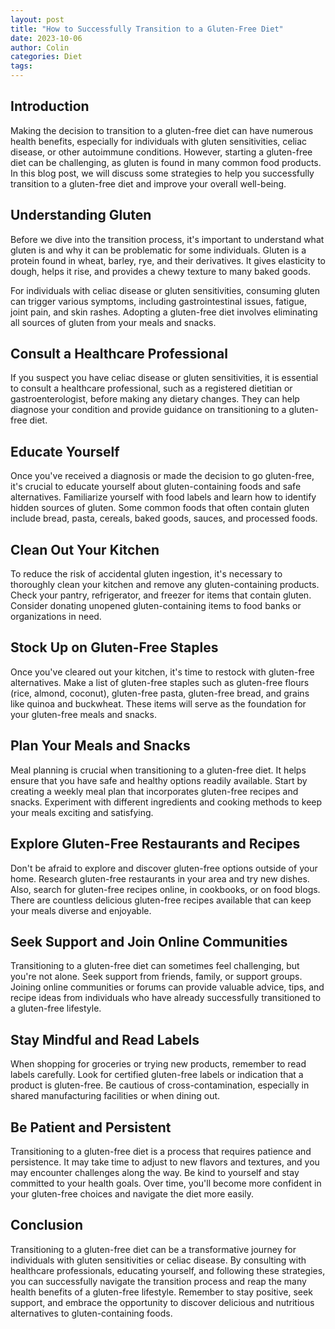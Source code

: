 ```yaml
---
layout: post
title: "How to Successfully Transition to a Gluten-Free Diet"
date: 2023-10-06
author: Colin
categories: Diet
tags: 
---
```


## Introduction

Making the decision to transition to a gluten-free diet can have numerous health benefits, especially for individuals with gluten sensitivities, celiac disease, or other autoimmune conditions. However, starting a gluten-free diet can be challenging, as gluten is found in many common food products. In this blog post, we will discuss some strategies to help you successfully transition to a gluten-free diet and improve your overall well-being.

## Understanding Gluten

Before we dive into the transition process, it's important to understand what gluten is and why it can be problematic for some individuals. Gluten is a protein found in wheat, barley, rye, and their derivatives. It gives elasticity to dough, helps it rise, and provides a chewy texture to many baked goods.

For individuals with celiac disease or gluten sensitivities, consuming gluten can trigger various symptoms, including gastrointestinal issues, fatigue, joint pain, and skin rashes. Adopting a gluten-free diet involves eliminating all sources of gluten from your meals and snacks.

## Consult a Healthcare Professional

If you suspect you have celiac disease or gluten sensitivities, it is essential to consult a healthcare professional, such as a registered dietitian or gastroenterologist, before making any dietary changes. They can help diagnose your condition and provide guidance on transitioning to a gluten-free diet.

## Educate Yourself

Once you've received a diagnosis or made the decision to go gluten-free, it's crucial to educate yourself about gluten-containing foods and safe alternatives. Familiarize yourself with food labels and learn how to identify hidden sources of gluten. Some common foods that often contain gluten include bread, pasta, cereals, baked goods, sauces, and processed foods.

## Clean Out Your Kitchen

To reduce the risk of accidental gluten ingestion, it's necessary to thoroughly clean your kitchen and remove any gluten-containing products. Check your pantry, refrigerator, and freezer for items that contain gluten. Consider donating unopened gluten-containing items to food banks or organizations in need.

## Stock Up on Gluten-Free Staples

Once you've cleared out your kitchen, it's time to restock with gluten-free alternatives. Make a list of gluten-free staples such as gluten-free flours (rice, almond, coconut), gluten-free pasta, gluten-free bread, and grains like quinoa and buckwheat. These items will serve as the foundation for your gluten-free meals and snacks.

## Plan Your Meals and Snacks

Meal planning is crucial when transitioning to a gluten-free diet. It helps ensure that you have safe and healthy options readily available. Start by creating a weekly meal plan that incorporates gluten-free recipes and snacks. Experiment with different ingredients and cooking methods to keep your meals exciting and satisfying.

## Explore Gluten-Free Restaurants and Recipes

Don't be afraid to explore and discover gluten-free options outside of your home. Research gluten-free restaurants in your area and try new dishes. Also, search for gluten-free recipes online, in cookbooks, or on food blogs. There are countless delicious gluten-free recipes available that can keep your meals diverse and enjoyable.

## Seek Support and Join Online Communities

Transitioning to a gluten-free diet can sometimes feel challenging, but you're not alone. Seek support from friends, family, or support groups. Joining online communities or forums can provide valuable advice, tips, and recipe ideas from individuals who have already successfully transitioned to a gluten-free lifestyle.

## Stay Mindful and Read Labels

When shopping for groceries or trying new products, remember to read labels carefully. Look for certified gluten-free labels or indication that a product is gluten-free. Be cautious of cross-contamination, especially in shared manufacturing facilities or when dining out.

## Be Patient and Persistent

Transitioning to a gluten-free diet is a process that requires patience and persistence. It may take time to adjust to new flavors and textures, and you may encounter challenges along the way. Be kind to yourself and stay committed to your health goals. Over time, you'll become more confident in your gluten-free choices and navigate the diet more easily.

## Conclusion

Transitioning to a gluten-free diet can be a transformative journey for individuals with gluten sensitivities or celiac disease. By consulting with healthcare professionals, educating yourself, and following these strategies, you can successfully navigate the transition process and reap the many health benefits of a gluten-free lifestyle. Remember to stay positive, seek support, and embrace the opportunity to discover delicious and nutritious alternatives to gluten-containing foods.